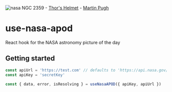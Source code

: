 ![nasa](https://user-images.githubusercontent.com/406799/85196198-d6f39d00-b31b-11ea-998c-1624beb9b274.png)
NGC 2359 - [Thor's Helmet](https://apod.nasa.gov/apod/ap200612.html) - [Martin Pugh](https://www.martinpughastrophotography.space/)

# use-nasa-apod
React hook for the NASA astronomy picture of the day

## Getting started
```js
const apiUrl = 'https://test.com' // defaults to 'https://api.nasa.gov/planetary/apod'
const apiKey = 'secretKey'

const { data, error, isResolving } = useNasaAPOD({ apiKey, apiUrl })
```
